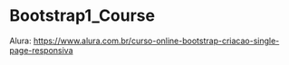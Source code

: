 # Bootstrap1_Course
Alura: https://www.alura.com.br/curso-online-bootstrap-criacao-single-page-responsiva
